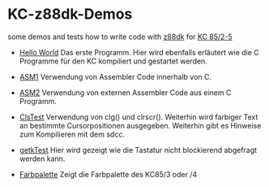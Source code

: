 # KC-z88dk-Demos
some demos and tests how to write code with [z88dk](https://github.com/z88dk/z88dk) for [KC 85/2-5](https://de.wikipedia.org/wiki/Kleincomputer_KC_85/2-4)

- [Hello World](HelloWorld/) 
Das erste Programm. Hier wird ebenfalls erläutert wie die C Programme für den KC kompiliert und gestartet werden.

- [ASM1](asm1/)
Verwendung von Assembler Code innerhalb von C.

- [ASM2](asm2/)
Verwendung von externen Assembler Code aus einem C Programm.

- [ClsTest](ClsTest/)
Verwendung von clg() und clrscr(). Weiterhin wird farbiger Text an bestimmte Cursorpositionen ausgegeben. Weiterhin gibt es Hinweise zum Kompilieren mit dem sdcc.

- [getkTest](getkTest/)
Hier wird gezeigt wie die Tastatur nicht blockierend abgefragt werden kann.

- [Farbpalette](Farbpalette/)
Zeigt die Farbpalette des KC85/3 oder /4